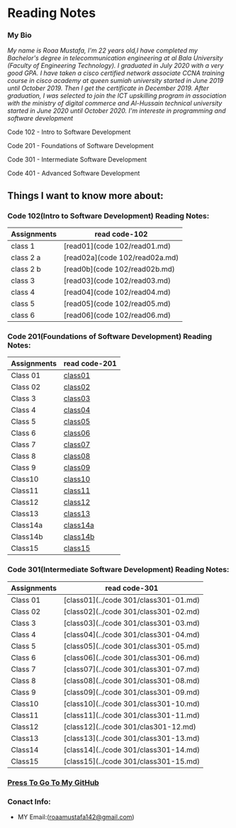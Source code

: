 
# Reading Notes
###  My Bio
*My name is Roaa Mustafa, I'm 22 years old,I have completed my Bachelor's degree in telecommunication engineering at al Bala University (Faculty of Engineering Technology).
I graduated in July 2020 with a very good GPA.
I have taken a cisco certified network associate CCNA training course in cisco academy at queen sumiah university started in June 2019 until October 2019. Then I get the certificate in December 2019.
After graduation, I was selected to join the ICT upskilling program in association with the ministry of digital commerce and Al-Hussain technical university started in June 2020 until October 2020.
I'm intereste in programming and software development*

Code 102 - Intro to Software Development

Code 201 - Foundations of Software Development

Code 301 - Intermediate Software Development

Code 401 - Advanced Software Development

## Things I want to know more about:




### Code 102(Intro to Software Development) Reading Notes:

|Assignments |     read code-102    |                                                                                                                            
|----------- | ---------------------|                                                                                                                            
|class 1     | [read01](code 102/read01.md)  |                                                                                                                            
|class 2 a   | [read02a](code 102/read02a.md)|                                                                                                                            
|class 2 b   | [read0b](code 102/read02b.md) |                                                                                                                            
|class 3     | [read03](code 102/read03.md)  |                                                                                                                            
|class 4     | [read04](code 102/read04.md)  |                                                                                                                            
|class 5     | [read05](code 102/read05.md)  |                                                                                                                            
|class 6     | [read06](code 102/read06.md)  |                                                                                                                            

### Code 201(Foundations of Software Development) Reading Notes:

|Assignments |     read code-201      |                                                                                                                            
|----------- |------------------------|                                                                                                                            
|  Class 01  |[class01](../code201/class-01.md)  |                                                                                                                            
|  Class 02  |[class02](../code201/class02.md)   |                                                                                                                      
|  Class 3   |[class03](../code201/class-03.md)  |                                                                                                                      
|  Class 4   |[class04](../code201/class-04.md)  |                                                                                                                      
|  Class 5   |[class05](../code201/class-05.md)  |                                                                                                                      
|  Class 6   |[class06](../code201/class-06.md)  |                                                                                                                      
|  Class 7   |[class07](../code201/class-07.md)  |                                                                                                                      
|  Class 8   |[class08](../code201/class-08.md)  |                                                                                                                      
|  Class 9   |[class09](../code201/class-09.md)  |                                                                                                                      
|  Class10   |[class10](../code201/class-10.md)  |                                                                                                                      
|  Class11   |[class11](../code201/class-11.md)  |                                                                                                                      
|  Class12   |[class12](./code201/class-12.md)  |                                                                                                                      
|  Class13   |[class13](../code201/class-13.md)  |                                                                                                                      
|  Class14a  |[class14a](../code201/class-14a.md)|                                                                                                                      
|  Class14b  |[class14b](../code201/class-14b.md)|                                                                                                                      
|  Class15   |[class15](../code201/class-15.md)  |                                                                                                                      

### Code 301(Intermediate Software Development) Reading Notes:

|Assignments |     read code-301         |                                                                                                              
|----------- |---------------------------|                                                                                                               
|  Class 01  |[class01](../code 301/class301-01.md)  |                                                               
|  Class 02  |[class02](../code 301/class301-02.md)  |                                                                                                               
|  Class 3   |[class03](../code 301/class301-03.md)  |                                                                                                               
|  Class 4   |[class04](../code 301/class301-04.md)  |                                                                                                               
|  Class 5   |[class05](../code 301/class301-05.md)  |                                                                                                               
|  Class 6   |[class06](../code 301/class301-06.md)  |                                                                                                               
|  Class 7   |[class07](../code 301/class301-07.md)  |                                                                                                                
|  Class 8   |[class08](../code 301/class301-08.md)  |                                                                                                                     
|  Class 9   |[class09](../code 301/class301-09.md)  |                                                                                                               
|  Class10   |[class10](../code 301/class301-10.md)  |                                                                                                
|  Class11   |[class11](../code 301/class301-11.md)  |                                                                                                               
|  Class12   |[class12](../code 301/clas301-12.md)   |                                                
|  Class13   |[class13](../code 301/class301-13.md)  |                                                                                                               
|  Class14   |[class14](../code 301/class301-14.md)  |                                                                                                               
|  Class15   |[class15](../code 301/class301-15.md)  |                                                                                                               

### [Press To Go To My GitHub](https://github.com/RoaaMustafa)

### Conact Info:
* MY Email:(roaamustafa142@gmail.com)


